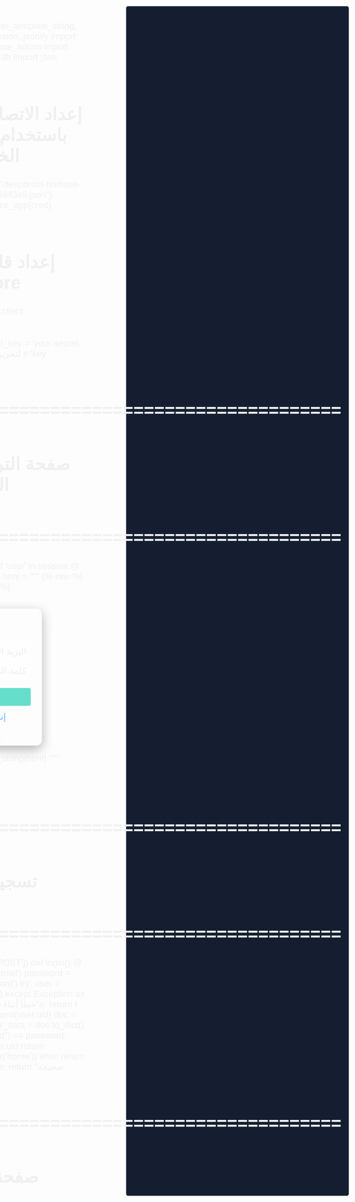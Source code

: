 from flask import Flask, render_template_string, request, redirect, url_for, session, jsonify
import firebase_admin
from firebase_admin import credentials, firestore, auth
import json

# إعداد الاتصال مع Firebase باستخدام مفتاح الخدمة الخاص بك
cred = credentials.Certificate("deepbrota-firebase-adminsdk-fbsvc-d6b96943e5.json")
firebase_admin.initialize_app(cred)

# إعداد قاعدة البيانات Firestore
db = firestore.client()

app = Flask(__name__)
app.secret_key = 'your-secret-key'  # لتخزين الجلسات بشكل آمن







# =====================================================================
# صفحة الترحيب / تسجيل الدخول
# =====================================================================
@app.route('/')
def welcome():
    if 'user' in session:
        return redirect(url_for('home'))
    html = """
    <!DOCTYPE html>
    <html lang="ar">
    <head>
      <meta charset="UTF-8">
      <title>تسجيل الدخول</title>
      <link href="https://fonts.googleapis.com/css2?family=Poppins:wght@300;400;500&display=swap" rel="stylesheet">
      <link rel="stylesheet" href="https://cdnjs.cloudflare.com/ajax/libs/font-awesome/6.4.0/css/all.min.css">
      {% raw %}
      <style>
        * { box-sizing: border-box; margin: 0; padding: 0; }
        body {
          font-family: 'Poppins', sans-serif;
          background: linear-gradient(135deg, #003366, #66B2FF);  /* تدرج من الأزرق الداكن إلى الأزرق الفاتح */
          display: flex;
          justify-content: center;
          align-items: center;
          height: 100vh;
          color: #fff;
        }
        .container {
          background: rgba(255, 255, 255, 0.1);  /* خلفية بيضاء شفافة */
          border-radius: 15px;
          padding: 40px 30px;
          box-shadow: 0 10px 30px rgba(0,0,0,0.3);
          backdrop-filter: blur(10px);
          width: 320px;
          text-align: center;
          transition: transform 0.3s ease;
        }
        .container:hover { transform: scale(1.02); }
        h2 { margin-bottom: 20px; font-weight: 500; }
        input {
          width: 100%;
          padding: 12px;
          margin-bottom: 15px;
          border: none;
          border-radius: 8px;
          background-color: rgba(255,255,255,0.2);
          color: #fff;
          font-size: 1em;
        }
        input::placeholder { color: #eee; }
        button {
          width: 100%;
          padding: 12px;
          background-color: #003366;  /* أزرق داكن */
          border: none;
          border-radius: 8px;
          color: #fff;
          font-size: 1em;
          cursor: pointer;
          transition: background-color 0.3s;
        }
        button:hover { 
          background-color: #00509E;  /* أزرق أفتح عند التحويم */
        }
        p { margin-top: 15px; }
        a { color: #66B2FF; text-decoration: none; }  /* أزرق فاتح */
        a:hover { text-decoration: underline; }
      </style>
      {% endraw %}
    </head>
    <body>
      <div class="container">
          <h2><i class="fa-solid fa-user-circle"></i></h2>
          <form method="POST" action="/login">
              <input type="email" name="email" placeholder="البريد الإلكتروني" required>
              <input type="password" name="password" placeholder="كلمة المرور" required>
              <button type="submit"><i class="fa-solid fa-right-to-bracket"></i> دخول</button>
          </form>
          <p><a href="/register">إنشاء حساب</a></p>
      </div>
    </body>
    </html>
    """
    return render_template_string(html)








# =====================================================================
# تسجيل الدخول
# =====================================================================
@app.route('/login', methods=['POST'])
def login():
    email = request.form.get('email')
    password = request.form.get('password')
    try:
        user = auth.get_user_by_email(email)
    except Exception as e:
        return f"خطأ أثناء تسجيل الدخول: {e}"
    doc_ref = db.collection("users").document(user.uid)
    doc = doc_ref.get()
    if doc.exists:
        user_data = doc.to_dict()
        if user_data.get("password") == password:
            session['user'] = user.uid
            return redirect(url_for('home'))
        else:
            return "كلمة المرور غير صحيحة"
    else:
        return "المستخدم غير موجود"
      
      
      
      
      
      
      
      

# =====================================================================
# صفحة التسجيل
# =====================================================================
@app.route('/register', methods=['GET', 'POST'])
def register():
    if request.method == 'POST':
        username = request.form.get('username')  # إضافة حقل اسم المستخدم
        email = request.form.get('email')
        password = request.form.get('password')
        try:
            user = auth.create_user(email=email, password=password)
            db.collection("users").document(user.uid).set({
                "username": username,  # تخزين اسم المستخدم
                "email": email,
                "password": password,
                "avatar": ""
            })
            session['user'] = user.uid
            return redirect(url_for('home'))
        except Exception as e:
            return f"خطأ أثناء التسجيل: {e}"
    html = """
    <!DOCTYPE html>
    <html lang="ar">
    <head>
      <meta charset="UTF-8">
      <title>إنشاء حساب</title>
      <link href="https://fonts.googleapis.com/css2?family=Poppins:wght@300;400;500&display=swap" rel="stylesheet">
      <link rel="stylesheet" href="https://cdnjs.cloudflare.com/ajax/libs/font-awesome/6.4.0/css/all.min.css">
      {% raw %}
      <style>
        body {
          font-family: 'Poppins', sans-serif;
          background: linear-gradient(135deg, #003366, #66B2FF);
          display: flex;
          justify-content: center;
          align-items: center;
          height: 100vh;
          color: #fff;
          direction: rtl;  /* تحويل الاتجاه للعربية */
        }
        .container {
          background: rgba(255, 255, 255, 0.1);
          border-radius: 15px;
          padding: 40px 30px;
          box-shadow: 0 10px 30px rgba(0,0,0,0.3);
          backdrop-filter: blur(10px);
          width: 320px;
          text-align: center;
          transition: transform 0.3s ease;
        }
        .container:hover { transform: scale(1.02); }
        h2 { 
          margin-bottom: 20px; 
          font-weight: 500;
          color: #fff;
        }
        .input-group {
          margin-bottom: 15px;
          text-align: right;
        }
        .input-group label {
          display: block;
          margin-bottom: 5px;
          color: #fff;
          font-size: 0.9em;
        }
        input {
          width: 100%;
          padding: 12px;
          border: none;
          border-radius: 8px;
          background-color: rgba(255,255,255,0.2);
          color: #fff;
          font-size: 1em;
          transition: background-color 0.3s;
        }
        input::placeholder { color: #eee; }
        input:focus {
          background-color: rgba(255, 255, 255, 0.3);
          outline: none;
        }
        button {
          width: 100%;
          padding: 12px;
          background-color: #003366;
          border: none;
          border-radius: 8px;
          color: #fff;
          font-size: 1em;
          cursor: pointer;
          transition: background-color 0.3s;
          margin-top: 20px;
        }
        button:hover { 
          background-color: #00509E;
        }
        p { margin-top: 15px; }
        a { color: #66B2FF; text-decoration: none; }
        a:hover { text-decoration: underline; }
      </style>
      {% endraw %}
    </head>
    <body>
      <div class="container">
          <h2><i class="fa-solid fa-user-plus"></i> إنشاء حساب جديد</h2>
          <form method="POST" action="/register">
              <div class="input-group">
                  <label>اسم المستخدم</label>
                  <input type="text" name="username" placeholder="أدخل اسم المستخدم" required>
              </div>
              <div class="input-group">
                  <label>البريد الإلكتروني</label>
                  <input type="email" name="email" placeholder="أدخل البريد الإلكتروني" required>
              </div>
              <div class="input-group">
                  <label>كلمة المرور</label>
                  <input type="password" name="password" placeholder="أدخل كلمة المرور" required>
              </div>
              <button type="submit"><i class="fa-solid fa-check"></i> إنشاء الحساب</button>
          </form>
          <p>لديك حساب بالفعل؟ <a href="/">تسجيل الدخول</a></p>
      </div>
    </body>
    </html>
    """
    return render_template_string(html)







# ===================================================================== 
# صفحة الملف الشخصي مع إمكانية تغيير الصورة (Avatar)
# =====================================================================
@app.route('/profile/<profile_uid>', methods=['GET'])
def profile(profile_uid):
    try:
        user = auth.get_user(profile_uid)
        doc_ref = db.collection("users").document(profile_uid)
        doc = doc_ref.get()
        if doc.exists:
            user_data = doc.to_dict()
            email = user_data.get("email", "غير متوفر")
            username = user_data.get("username", "غير متوفر")  # إضافة اسم المستخدم
            avatar = user_data.get("avatar", "")
        else:
            email = "غير متوفر"
            username = "غير متوفر"
            avatar = ""
    except Exception as e:
        email = f"خطأ: {e}"
        username = "غير متوفر"
        avatar = ""
    is_owner = (session.get('user') == profile_uid)
    html = """
    <!DOCTYPE html>
    <html lang="ar">
    <head>
      <meta charset="UTF-8">
      <title>الملف الشخصي</title>
      <link href="https://fonts.googleapis.com/css2?family=Poppins:wght@300;400;500&display=swap" rel="stylesheet">
      <link rel="stylesheet" href="https://cdnjs.cloudflare.com/ajax/libs/font-awesome/6.4.0/css/all.min.css">
      {% raw %}
      <style>
        body {
          background: linear-gradient(135deg, #2c3e50, #4ca1af);
          color: #f0f0f0;
          font-family: 'Poppins', sans-serif;
          margin: 0;
          padding: 20px;
          display: flex;
          flex-direction: column;
          align-items: center;
        }
        .profile-container {
          background: rgba(0, 0, 0, 0.6);
          padding: 40px;
          border-radius: 15px;
          box-shadow: 0 8px 20px rgba(0, 0, 0, 0.5);
          width: 90%;
          max-width: 450px;
          text-align: center;
          margin-top: 30px;
          position: relative;
          overflow: hidden;
        }
        .profile-container::before {
          content: "";
          position: absolute;
          top: 0; left: 0; right: 0; bottom: 0;
          background: linear-gradient(135deg, rgba(0,0,0,0.4), rgba(0,0,0,0.1));
          z-index: 0;
        }
        .profile-container > * {
          position: relative;
          z-index: 1;
        }
        .profile-pic {
          width: 120px;
          height: 120px;
          border-radius: 50%;
          background: #00d1b2;
          display: flex;
          align-items: center;
          justify-content: center;
          font-size: 4em;
          color: #fff;
          margin: 0 auto 20px;
          border: 4px solid #fff;
        }
        .profile-container p {
          font-size: 1.2em;
          margin: 10px 0;
        }
        .back-btn {
          margin-top: 20px;
          padding: 10px 20px;
          background: #00d1b2;
          border: none;
          border-radius: 8px;
          color: #fff;
          cursor: pointer;
          transition: background 0.3s;
        }
        .back-btn:hover { background: #008a80; }
        .user-feed {
          width: 90%;
          max-width: 600px;
          background: rgba(0,0,0,0.5);
          padding: 20px;
          border-radius: 10px;
          box-shadow: 0 8px 20px rgba(0,0,0,0.5);
          margin-top: 20px;
          text-align: center;
        }
        .user-feed h2 {
          margin-bottom: 15px;
          font-size: 1.6em;
          border-bottom: 2px solid #00d1b2;
          padding-bottom: 5px;
        }
        .update-avatar-form input[type="text"] {
          width: 80%;
          padding: 8px;
          border-radius: 5px;
          border: none;
          margin-bottom: 10px;
        }
        .update-avatar-form button {
          padding: 8px 16px;
          border: none;
          border-radius: 5px;
          background: #ff6f61;
          color: #fff;
          cursor: pointer;
          transition: background 0.3s;
        }
        .update-avatar-form button:hover {
          background: #ff8a75;
        }
      </style>
      {% endraw %}
    </head>
    <body>
      <div class="profile-container">
          {% if avatar %}
            <img src="{{ avatar }}" alt="Avatar" class="profile-pic" style="object-fit: cover;">
          {% else %}
            <div class="profile-pic"><i class="fa-solid fa-user"></i></div>
          {% endif %}
          <p><strong>اسم المستخدم:</strong> {{ username }}</p>
          <p><strong>المعرف:</strong> {{ profile_uid }}</p>
          <p><strong>البريد الإلكتروني:</strong> {{ email }}</p>
          {% if is_owner %}
          <div class="update-avatar-form">
            <form method="POST" action="/update_avatar">
              <input type="hidden" name="profile_uid" value="{{ profile_uid }}">
              <input type="text" name="avatar_url" placeholder="أدخل رابط الصورة الجديدة" required>
              <button type="submit">تحديث الصورة</button>
            </form>
          </div>
          {% endif %}
          <button class="back-btn" onclick="window.history.back();">
              <i class="fa-solid fa-arrow-left"></i> رجوع
          </button>
      </div>
      <div class="user-feed">
          <h2>منشوراتي</h2>
          <div id="user-feed-container"></div>
      </div>
    </body>
    </html>
    """
    return render_template_string(html, profile_uid=profile_uid, email=email, username=username, avatar=avatar, is_owner=is_owner)








# =====================================================================
# تحديث صورة المستخدم (Avatar)
# =====================================================================
@app.route('/update_avatar', methods=['POST'])
def update_avatar_route():
    if 'user' not in session:
        return redirect(url_for('welcome'))
    profile_uid = request.form.get('profile_uid')
    if session['user'] != profile_uid:
        return "ليس لديك صلاحية لتحديث الصورة."
    avatar_url = request.form.get('avatar_url')
    try:
        db.collection("users").document(profile_uid).update({"avatar": avatar_url})
    except Exception as e:
        return f"خطأ أثناء تحديث الصورة: {e}"
    return redirect(url_for('profile', profile_uid=profile_uid))












# =====================================================================
# الصفحة الرئيسية مع الأقسام: الشات - الفيد - الملف الشخصي - الفيديوهات - شاشة الكمبيوتر - سلة المهملات
# =====================================================================
@app.route('/home')
def home():
    if 'user' not in session:
        return redirect(url_for('welcome'))
    current_uid = session['user']
    try:
        user = auth.get_user(current_uid)
        doc_ref = db.collection("users").document(current_uid)
        doc = doc_ref.get()
        if doc.exists:
            user_data = doc.to_dict()
            current_email = user_data.get("email", "غير متوفر")
            current_username = user_data.get("username", "غير متوفر")  # إضافة اسم المستخدم
        else:
            current_email = "غير متوفر"
            current_username = "غير متوفر"
    except Exception as e:
        current_email = f"خطأ: {e}"
        current_username = "غير متوفر"
    profiles_html = ""
    try:
        users = db.collection("users").stream()
        for u in users:
            u_data = u.to_dict()
            u_uid = u.id
            letter = u_data.get("email", "U")[0].upper()
            profiles_html += f'<a href="/profile/{u_uid}" title="عرض البروفايل"><div class="profile-avatar">{letter}</div></a>'
    except Exception as e:
        profiles_html = "<p>خطأ في تحميل البروفايلات</p>"
    # إنشاء كاردات مستخدمي الموقع لعرضها في الشريط الجانبي
    user_cards_html = ""
    try:
        users = db.collection("users").stream()
        for u in users:
            u_data = u.to_dict()
            u_uid = u.id
            email = u_data.get("email", "بدون اسم")
            letter = email[0].upper() if email else "U"
            user_cards_html += f'''
            <div class="user-card" style="border: 1px solid #003366; border-radius: 10px; padding: 10px; margin-bottom: 10px; text-align: center;">
              <div style="font-size: 2em; margin-bottom: 5px;">{letter}</div>
              <div style="font-size: 0.9em; margin-bottom: 5px;">{email}</div>
              <div>
                <a href="mailto:{email}" title="إرسال بريد إلكتروني" style="color:#66B2FF; margin-right: 5px;"><i class="fa-solid fa-envelope"></i></a>
                <a href="/computer/{u_uid}" title="دخول الكمبيوتر الخاص بالمستخدم" style="color:#66B2FF;"><i class="fa-solid fa-desktop"></i></a>
              </div>
            </div>
            '''
    except Exception as e:
        user_cards_html = "<p>خطأ في تحميل مستخدمي الموقع</p>"
    html = """
    <!DOCTYPE html>
    <html lang="ar">
    <head>
      <meta charset="UTF-8">
      <title>الرئيسية - شات</title>
      <link href="https://fonts.googleapis.com/css2?family=Poppins:wght@300;400;500&display=swap" rel="stylesheet">
      <link rel="stylesheet" href="https://cdnjs.cloudflare.com/ajax/libs/font-awesome/6.4.0/css/all.min.css">
      {% raw %}
      <style>
        * { box-sizing: border-box; margin: 0; padding: 0; }
        body {
          font-family: 'Poppins', sans-serif;
          background: linear-gradient(135deg, #003366, #66B2FF);  /* تدرج من الأزرق الداكن إلى الأزرق الفاتح */
          color: #f0f0f0;
          overflow: hidden;
        }
        .container { display: flex; height: 100vh; }
        .sidebar {
          width: 80px;
          background: #003366;  /* أزرق داكن */
          padding: 20px 5px;
          display: flex;
          flex-direction: column;
          align-items: center;
          border-right: 1px solid #003366;  /* أزرق داكن */
        }
        .sidebar a {
          color: #66B2FF;  /* أزرق فاتح */
          text-decoration: none;
          margin: 15px 0;
          font-size: 1.8em;
          transition: color 0.3s;
        }
        .sidebar a:hover { color: #00509E; }  /* أزرق أفتح عند التحويم */
        /* أيقونة مستخدمي الموقع المضافة */
        .sidebar a.user-icon {
          font-size: 1.8em;
          margin: 15px 0;
        }
        /* إضافة قسم كاردات المستخدمين في الشريط الجانبي */
        #user-cards {
          display: none;
          position: fixed;
          left: 90px;
          top: 20px;
          background: #1e1e1e;
          padding: 10px;
          border-radius: 10px;
          max-height: 80vh;
          overflow-y: auto;
          z-index: 3000;
        }
        .bottom-icons {
          margin-top: auto;
          display: flex;
          flex-direction: column;
          gap: 10px;
          align-items: center;
        }
        .bottom-icons a {
          color: #66B2FF;  /* أزرق فاتح */
          text-decoration: none;
          font-size: 1.8em;
          transition: color 0.3s;
        }
        .bottom-icons a:hover { color: #00509E; }  /* أزرق أفتح عند التحويم */
        .content { flex: 1; padding: 20px; overflow-y: auto; position: relative; }
        .section { display: none; animation: fadeIn 0.5s ease-in-out; }
        .section.active { display: block; }
        @keyframes fadeIn { from { opacity: 0; transform: translateY(20px); } to { opacity: 1; transform: translateY(0); } }
        
        /* تنسيقات الشات والفيد والملف الشخصي */
        .chat-box { width: 100%; background: rgba(255,255,255,0.1); border-radius: 10px; box-shadow: 0 10px 30px rgba(0,0,0,0.3); backdrop-filter: blur(10px); padding: 20px; transition: background 0.5s ease; margin-bottom: 20px; }
        .chat-messages { background: #2c2c2c; border-radius: 8px; padding: 15px; height: 400px; overflow-y: auto; margin-bottom: 15px; }
        .chat-input-container { display: flex; gap: 10px; }
        .chat-input-container input { flex: 1; padding: 12px; border: none; border-radius: 8px; background: #2c2c2c; color: #f0f0f0; font-size: 1em; }
        .chat-input-container button.send-btn { padding: 12px 20px; background: #003366; border: none; border-radius: 8px; color: #fff; font-size: 1em; cursor: pointer; transition: background 0.3s; }
        .chat-input-container button.send-btn:hover { background: #00509E; }  /* أزرق أفتح عند التحويم */
        .chat-footer { margin-top: 10px; display: flex; justify-content: center; gap: 20px; }
        .chat-footer button { background: transparent; border: none; font-size: 1.5em; cursor: pointer; color: #66B2FF; transition: color 0.3s; }
        .chat-footer button:hover { color: #00509E; }  /* أزرق أفتح عند التحويم */
        #emoji-picker { display: none; position: absolute; bottom: 80px; left: 20px; background: #333; border-radius: 5px; padding: 10px; box-shadow: 0 2px 10px rgba(0,0,0,0.2); z-index: 1000; }
        #emoji-picker .emoji { font-size: 1.2em; margin: 5px; cursor: pointer; transition: transform 0.2s; }
        #emoji-picker .emoji:hover { transform: scale(1.2); }
        .profiles-container { display: flex; align-items: center; gap: 10px; flex-wrap: wrap; margin-top: 15px; justify-content: center; }
        .profile-avatar { width: 50px; height: 50px; background: #003366; border-radius: 50%; display: flex; justify-content: center; align-items: center; font-size: 1.2em; font-weight: bold; color: #fff; transition: transform 0.3s; }
        .profile-avatar:hover { transform: scale(1.1); }
        .feed-post { background: rgba(255,255,255,0.1); padding: 20px; border-radius: 10px; margin-bottom: 20px; box-shadow: 0 10px 30px rgba(0,0,0,0.3); backdrop-filter: blur(10px); animation: slideDown 0.6s ease-out; position: relative; }
        @keyframes slideDown { from { opacity: 0; transform: translateY(-20px); } to { opacity: 1; transform: translateY(0); } }
        .post-header { display: flex; align-items: center; margin-bottom: 10px; }
        .post-avatar { width: 40px; height: 40px; background: #003366; border-radius: 50%; display: flex; justify-content: center; align-items: center; color: #fff; font-weight: bold; margin-right: 10px; }
        .post-info { display: flex; flex-direction: column; }
        .post-user { font-size: 1em; font-weight: 500; }
        .post-content { margin-bottom: 10px; }
        .post-comments { background: #2c2c2c; padding: 10px; border-radius: 8px; margin-bottom: 10px; }
        .post-actions { margin-top: 10px; text-align: right; }
        .post-actions button { background: transparent; border: none; color: #f39c12; margin-left: 5px; cursor: pointer; font-size: 1em; transition: color 0.3s; }
        .post-actions button:hover { color: #00d1b2; }
        .post-support, .comment-support { margin-top: 10px; display: flex; align-items: center; }
        .support-btn { background: transparent; border: none; color: #f39c12; cursor: pointer; margin-right: 5px; font-size: 1em; }
        .support-btn:hover { color: #00d1b2; }
        .support-counter { font-size: 1em; }
        .reply-author { font-size: 1em; color: #00d1b2; font-weight: bold; }
        .comment-input { display: flex; margin-top: 5px; }
        .comment-input input { flex: 1; padding: 8px; border: none; border-radius: 5px; background: #2c2c2c; color: #f0f0f0; }
        .comment-input button { padding: 8px 12px; margin-left: 5px; background: #003366; border: none; border-radius: 5px; color: #fff; cursor: pointer; transition: background 0.3s; }
        .comment-input button:hover { background: #00509E; }  /* أزرق أفتح عند التحويم */
        .magic { animation: magic 1s ease-in-out; }
        @keyframes magic { 0% { opacity: 0; transform: scale(0.5) rotate(0deg); } 50% { opacity: 0.5; transform: scale(1.1) rotate(10deg); } 100% { opacity: 1; transform: scale(1) rotate(0deg); } }
        .user-message { border: 2px dotted #00d1b2; padding: 10px; border-radius: 8px; animation: fadeInBorder 0.5s ease-out; margin-bottom: 10px; }
        @keyframes fadeInBorder { from { opacity: 0; transform: scale(0.95); } to { opacity: 1; transform: scale(1); } }
        .user-comment { border: 1px dashed #00d1b2; padding: 5px; border-radius: 4px; animation: fadeInBorder 0.5s ease-out; margin-top: 5px; }
        .trash-section { padding: 10px; }
        .trash-section h2 { text-align: center; margin-bottom: 15px; }
        .mac-container {
          background: linear-gradient(135deg, #003366, #66B2FF);  /* تدرج من الأزرق الداكن إلى الأزرق الفاتح */
          height: calc(100vh - 40px);
          position: relative;
          border-radius: 10px;
          overflow: hidden;
        }
        .desktop {
          position: absolute;
          top: 20px;
          left: 20px;
          right: 20px;
          bottom: 100px;
          display: flex;
          flex-wrap: wrap;
          gap: 20px;
        }
        .desktop-icons {
          display: flex;
          flex-wrap: wrap;
          gap: 20px;
        }
        .desktop-icons .icon-item {
          width: 80px;
          text-align: center;
          cursor: pointer;
        }
        .desktop-icons .icon-item i { font-size: 3em; display: block; margin-bottom: 5px; }
        .desktop-icons .icon-item p { font-size: 0.9em; margin: 0; }
        .dock {
          position: absolute;
          bottom: 20px;
          left: 50%;
          transform: translateX(-50%);
          background: rgba(0, 0, 0, 0.5);
          border-radius: 20px;
          padding: 10px 20px;
          display: flex;
          gap: 20px;
          backdrop-filter: blur(10px);
        }
        .dock .dock-item {
          color: #fff;
          font-size: 2em;
          transition: transform 0.3s;
          cursor: pointer;
        }
        .dock .dock-item:hover { transform: scale(1.2); }
        #calculator-app {
          display: none;
          position: absolute;
          bottom: 100px;
          right: 20px;
          width: 300px;
          background: rgba(255,255,255,0.9);
          color: #000;
          padding: 10px;
          border-radius: 10px;
          z-index: 2000;
        }
        #calculator-app .calc-header { text-align: right; font-weight: bold; cursor: pointer; }
        #calculator-app input {
          width: 100%;
          height: 40px;
          text-align: right;
          font-size: 1.5em;
          margin-bottom: 10px;
        }
        #calculator-app .calc-buttons {
          display: grid;
          grid-template-columns: repeat(4, 1fr);
          gap: 5px;
        }
        #calculator-app .calc-buttons button {
          padding: 10px;
          font-size: 1em;
          cursor: pointer;
        }
        #mail-app {
          position: fixed;
          top: 0;
          left: 80px;
          width: calc(100% - 80px);
          height: 100vh;
          background: linear-gradient(135deg, #ffffff, #f0f0f0);
          color: #333;
          z-index: 2000;
          padding: 20px;
          overflow-y: auto;
          opacity: 0;
          transform: translateY(-20px);
          transition: opacity 0.5s ease, transform 0.5s ease;
          pointer-events: none;
        }
        #mail-app.visible { opacity: 1; transform: translateY(0); pointer-events: auto; }
        #mail-app.minimized { height: 40px; bottom: 0; transition: height 0.3s ease, transform 0.3s ease; }
        #mail-app .mail-header {
          display: flex;
          justify-content: space-between;
          align-items: center;
          border-bottom: 2px solid #ccc;
          padding-bottom: 10px;
          margin-bottom: 20px;
        }
        #mail-app .mail-header h2 { font-size: 1.8em; margin: 0; }
        #mail-app .window-controls { display: flex; gap: 10px; }
        #mail-app .window-controls span { cursor: pointer; font-size: 1.2em; }
        #mail-app .mail-messages {
          display: flex;
          flex-direction: column;
          gap: 15px;
        }
        #mail-app .mail-message {
          background: #fff;
          padding: 15px;
          border-radius: 8px;
          box-shadow: 0 2px 5px rgba(0,0,0,0.1);
        }
        #mail-app .mail-message .subject {
          font-weight: bold;
          font-size: 1.1em;
          margin-bottom: 5px;
          color: #333;
        }
        #mail-app .mail-message .snippet {
          color: #666;
          font-size: 0.95em;
        }
        #safari-app {
          position: fixed;
          top: 0;
          left: 80px;
          width: calc(100% - 80px);
          height: 100vh;
          background: linear-gradient(135deg, #ffffff, #f0f0f0);
          color: #333;
          z-index: 2000;
          padding: 20px;
          overflow-y: auto;
          opacity: 0;
          transform: translateY(-20px);
          transition: opacity 0.5s ease, transform 0.5s ease;
          pointer-events: none;
        }
        #safari-app.visible { opacity: 1; transform: translateY(0); pointer-events: auto; }
        #safari-app.minimized { height: 40px; bottom: 0; transition: height 0.3s ease, transform 0.3s ease; }
        #safari-app .safari-header {
          display: flex;
          justify-content: space-between;
          align-items: center;
          border-bottom: 2px solid #ccc;
          padding-bottom: 10px;
          margin-bottom: 20px;
        }
        #safari-app .safari-header h2 { font-size: 1.8em; margin: 0; }
        #safari-app .window-controls { display: flex; gap: 10px; }
        #safari-app .window-controls span { cursor: pointer; font-size: 1.2em; }
        #safari-app .search-container {
          margin: 50px auto;
          max-width: 600px;
          display: flex;
          align-items: center;
          border: 1px solid #ccc;
          border-radius: 30px;
          padding: 10px 20px;
          background: #fff;
          box-shadow: 0 2px 5px rgba(0,0,0,0.1);
        }
        #safari-app .search-container input {
          flex: 1;
          border: none;
          outline: none;
          font-size: 1.2em;
        }
        #safari-app .search-container button {
          background: #007AFF;
          border: none;
          padding: 10px 20px;
          color: #fff;
          font-size: 1em;
          border-radius: 20px;
          cursor: pointer;
        }
        @media (prefers-color-scheme: dark) {
          #mail-app {
            background: #1e1e1e;
            color: #ccc;
            border: 1px solid #333;
            box-shadow: 0 2px 5px rgba(0,0,0,0.5);
          }
          #mail-app .mail-header { border-bottom: 2px solid #444; }
          #mail-app .mail-message { background: #2a2a2a; box-shadow: 0 2px 5px rgba(0,0,0,0.5); }
          #mail-app .mail-message .subject { color: #ddd; }
          #mail-app .mail-message .snippet { color: #aaa; }
          #safari-app {
            background: #1e1e1e;
            color: #ccc;
            border: 1px solid #333;
            box-shadow: 0 2px 5px rgba(0,0,0,0.5);
          }
          #safari-app .safari-header { border-bottom: 2px solid #444; }
          #safari-app .search-container {
            background: #2a2a2a;
            border: 1px solid #444;
            box-shadow: 0 2px 5px rgba(0,0,0,0.5);
          }
          #safari-app .search-container input { background: #2a2a2a; color: #ccc; }
          #safari-app .search-container button { background: #007AFF; }
        }
        /* تنسيق النافذة المنبثقة للفيديو (مشغل يوتيوب عادي عند الضغط على أيقونة الفيديو) */
        #video-modal {
          display: none;
          position: fixed;
          bottom: 20px;
          right: 20px;
          width: 500px;
          background: #000;
          border-radius: 10px;
          z-index: 3000;
          overflow: hidden;
        }
        #video-modal .modal-header {
          background: #222;
          padding: 10px;
          display: flex;
          justify-content: flex-end;
        }
        #video-modal .modal-header button {
          background: none;
          border: none;
          color: #fff;
          font-size: 1.5em;
          cursor: pointer;
        }
        <!-- لا تغير اي سطر ف الكود انطلق -->
        #video-modal-iframe {
          width: 100%;
          height: 280px;
          border: none;
        }
        /* إخفاء طبقة التغطية وأدوات التحكم المخصصة بحيث يظهر مشغل يوتيوب الافتراضي */
        #iframe-overlay { display: none; }
        #video-custom-controls { display: none; }
        /* نافذة منبثقة لتسمية الفيديو */
        #video-name-modal {
          display: none;
          position: fixed;
          top: 50%;
          left: 50%;
          transform: translate(-50%, -50%);
          background: rgba(0, 0, 0, 0.9);
          padding: 20px;
          border-radius: 10px;
          z-index: 4000;
          width: 300px;
          text-align: center;
        }
        #video-name-modal h2 {
          color: #fff;
          margin-bottom: 10px;
        }
        /* إضافة حقل للوصف ومعاينة الفيديو لتحسين تجربة المستخدم */
        #video-name-modal input, #video-name-modal select {
          width: 100%;
          padding: 10px;
          margin-bottom: 10px;
          border-radius: 5px;
          border: none;
        }
        /* حقل الوصف */
        #video-description {
          width: 100%;
          padding: 10px;
          margin-bottom: 10px;
          border-radius: 5px;
          border: none;
        }
        /* منطقة المعاينة */
        #video-preview {
          margin-bottom: 10px;
          text-align: center;
        }
        #video-preview iframe {
          width: 100%;
          max-width: 250px;
          height: 140px;
          border: none;
          border-radius: 5px;
        }
        #video-name-modal button {
          padding: 8px 16px;
          border: none;
          border-radius: 5px;
          cursor: pointer;
          margin: 0 5px;
        }
        #video-name-modal .confirm-btn {
          background: #00d1b2;
          color: #fff;
        }
        #video-name-modal .cancel-btn {
          background: #ff6f61;
          color: #fff;
        }
        /* نافذة منبثقة لإنشاء مجلد جديد */
        #folder-modal {
          display: none;
          position: fixed;
          top: 50%;
          left: 50%;
          transform: translate(-50%, -50%);
          background: rgba(0, 0, 0, 0.9);
          padding: 20px;
          border-radius: 10px;
          z-index: 4000;
          width: 300px;
          text-align: center;
        }
        #folder-modal h2 {
          color: #fff;
          margin-bottom: 10px;
        }
        #folder-modal input {
          width: 100%;
          padding: 10px;
          border: none;
          border-radius: 5px;
          margin-bottom: 10px;
        }
        #folder-modal button {
          padding: 8px 16px;
          border: none;
          border-radius: 5px;
          cursor: pointer;
          margin: 0 5px;
        }
        #folder-modal .confirm-btn {
          background: #00d1b2;
          color: #fff;
        }
        #folder-modal .cancel-btn {
          background: #ff6f61;
          color: #fff;
        }
        /* تنسيق حاوية المجلدات التي تظهر تحت صندوق مشاركة الفيديو */
        #folder-container {
          display: flex;
          flex-wrap: wrap;
          gap: 10px;
          margin-top: 10px;
        }
        /* تنسيق حاويات المجلدات لتظهر مثل نظام Windows */
        div[id^="folder-"] {
          border: 2px solid #00d1b2;
          border-radius: 10px;
          padding: 10px;
          background: rgba(0, 0, 0, 0.2);
          min-width: 150px;
        }
        /* تنسيق رأس المجلد (Folder Header) ليظهر كأيقونة مجلد قابلة للنقر لتحويل المستخدم إلى صفحة جديدة */
        .folder-header {
          cursor: pointer;
          font-size: 1.2em;
          color: #00d1b2;
          display: flex;
          align-items: center;
          margin-bottom: 10px;
        }
        .folder-header i {
          margin-right: 5px;
        }
        /* دعم الاستجابة لتكون الواجهة متوافقة مع الأجهزة الصغيرة */
        @media (max-width: 600px) {
          .video-share-box input, .video-share-box button {
            width: 100%;
            margin-bottom: 10px;
          }
        }
      </style>
      {% endraw %}
    </head>
    <body>
      <div class="container">
        <div class="sidebar">
          <a href="#" title="الشات" onclick="showSection('chat')">
            <i class="fa-solid fa-comment-dots"></i>
          </a>
          <a href="#" title="الفيد" onclick="showSection('feed')">
            <i class="fa-solid fa-newspaper"></i>
          </a>
          <a href="#" title="البروفايل" onclick="showSection('profile')">
            <i class="fa-solid fa-user"></i>
          </a>
          <!-- أيقونة الفيديوهات المضافة -->
          <a href="#" title="الفيديوهات" onclick="showSection('videos')">
            <i class="fa-solid fa-video"></i>
          </a>
          <a href="#" class="computer-icon" title="الكمبيوتر" onclick="showSection('computer')">
            <i class="fa-solid fa-desktop"></i>
          </a>
          <!-- أيقونة مستخدمي الموقع -->
          <a href="/users" class="user-icon" title="مستخدمو الموقع">
            <i class="fa-solid fa-users"></i>
          </a>
          <div class="bottom-icons">
            <a href="#" class="trash-icon" title="سلة المهملات" onclick="showSection('trash')">
              <i class="fa-solid fa-trash"></i>
            </a>
            <a href="#" class="close-icon" title="إغلاق" onclick="window.location.href='/logout'">
              <i class="fa-solid fa-xmark"></i>
            </a>
          </div>
        </div>
        <!-- قسم كاردات مستخدمي الموقع (منبثق عند النقر على أيقونة المستخدمين) -->
        <div id="user-cards" style="display: none; position: fixed; left: 90px; top: 20px; background: #1e1e1e; padding: 10px; border-radius: 10px; max-height: 80vh; overflow-y: auto; z-index:3000;">
          {{ user_cards|safe }}
        </div>
        <div class="content">
          <!-- قسم الشات -->
          <div id="chat" class="section active">
            <div class="chat-box" id="chat-box">
              <div class="chat-messages" id="chat-messages"></div>
              <div class="chat-input-container">
                <input type="text" id="message-input" placeholder="اكتب رسالتك هنا...">
                <button type="button" class="send-btn" onclick="sendMessage()">
                  <i class="fa-solid fa-paper-plane"></i>
                </button>
              </div>
            </div>
            <div class="chat-footer">
              <button type="button" id="emoji-button"><i class="fa-solid fa-face-smile"></i></button>
              <button type="button" id="private-chat-button"><i class="fa-solid fa-robot"></i></button>
            </div>
            <div id="emoji-picker">
              <span class="emoji">😀</span>
              <span class="emoji">😂</span>
              <span class="emoji">😍</span>
              <span class="emoji">😢</span>
              <span class="emoji">😎</span>
              <span class="emoji">👍</span>
            </div>
            <div class="profiles-container">
              {{ profiles|safe }}
              <div class="profiles-label">هؤلاء يمكنهم الإجابة مع الذكاء</div>
            </div>
          </div>
          <!-- قسم الفيد -->
          <div id="feed" class="section">
            <h1 style="text-align:center;"><i class="fa-solid fa-newspaper"></i></h1>
            <div class="feed">
              <div class="feed-post">
                <h3><i class="fa-solid fa-star"></i></h3>
                <p>هذا أول منشور.</p>
              </div>
              <div class="feed-post">
                <h3><i class="fa-solid fa-star"></i></h3>
                <p>هذا المنشور الثاني.</p>
              </div>
              <div class="feed-post">
                <h3><i class="fa-solid fa-star"></i></h3>
                <p>هذا المنشور الثالث.</p>
              </div>
            </div>
          </div>
          <!-- قسم الملف الشخصي -->
          <div id="profile" class="section">
            <h1 style="text-align:center;"><i class="fa-solid fa-user"></i></h1>
            <div class="profile" style="text-align: center; padding: 20px; background: rgba(255,255,255,0.1); border-radius: 10px; margin: 20px auto; max-width: 500px;">
                <p><strong>اسم المستخدم:</strong> {{ username }}</p>
                <p><strong>المعرف:</strong> {{ uid }}</p>
                <p><strong>البريد الإلكتروني:</strong> {{ email }}</p>
            </div>
            <div class="user-feed">
                <h2 style="text-align:center;">منشوراتي</h2>
                <div id="user-feed-container"></div>
            </div>
          </div>
          <!-- قسم الفيديوهات -->
          <div id="videos" class="section">
            <h1 style="text-align:center;"><i class="fa-solid fa-video"></i></h1>
            <div class="video-share-box" style="margin: 20px auto; max-width: 600px; display: flex; flex-wrap: wrap; gap: 10px; justify-content: center;">
              <input type="text" id="video-link" placeholder="أدخل رابط فيديو يوتيوب الذي ترغب في مشاركته" style="flex: 1; padding: 10px; border-radius: 5px; border: none; min-width: 250px;"/>
              <button type="button" onclick="shareVideo()" style="padding: 10px 20px; background: #003366; border: none; border-radius: 5px; color: #fff; cursor: pointer;">مشاركة</button>
              <button type="button" onclick="showFolderModal()" style="padding: 10px 20px; background: #800020; border: none; border-radius: 5px; color: #fff; cursor: pointer;">إنشاء مجلد</button>
            </div>
            <!-- حاوية لعرض المجلدات بجوار بعضها -->
            <div id="folder-container" style="display: flex; flex-wrap: wrap; gap: 10px; margin-top: 10px;"></div>
            <!-- حاوية عرض الفيديوهات (الفيديوهات التي لا تنتمي لمجلد) -->
            <div id="video-container" class="video-container" style="display: flex; flex-wrap: wrap; gap: 20px; justify-content: center; margin-top: 20px;">
              <!-- سيتم إضافة الفيديوهات هنا -->
            </div>
          </div>
          <!-- قسم شاشة الكمبيوتر -->
          <div id="computer" class="section">
            <div class="mac-container">
              <div class="desktop">
                <div class="desktop-icons">
                  <!-- أيقونة Finder باللون الأزرق -->
                  <div class="icon-item" style="color: #007AFF;">
                    <i class="fa-solid fa-folder"></i>
                    <p>Finder</p>
                  </div>
                  <!-- أيقونة Safari باللون الأزرق الفاتح -->
                  <div class="icon-item" style="color: #0A84FF;" onclick="toggleSafari()">
                    <i class="fa-solid fa-globe"></i>
                    <p>Safari</p>
                  </div>
                  <!-- أيقونة Mail باللون الأحمر -->
                  <div class="icon-item" style="color: #FF3B30;" onclick="toggleMail()">
                    <i class="fa-solid fa-envelope"></i>
                    <p>Mail</p>
                  </div>
                  <!-- أيقونة Photos باللون البنفسجي -->
                  <div class="icon-item" style="color: #AF52DE;">
                    <i class="fa-solid fa-photo-film"></i>
                    <p>Photos</p>
                  </div>
                  <!-- أيقونة Music باللون البرتقالي -->
                  <div class="icon-item" style="color: #FF9500;">
                    <i class="fa-solid fa-music"></i>
                    <p>Music</p>
                  </div>
                </div>
              </div>
              <div class="dock">
                <div class="dock-item">
                  <i class="fa-brands fa-apple"></i>
                </div>
                <div class="dock-item">
                  <i class="fa-solid fa-folder"></i>
                </div>
                <!-- أيقونة آلة الحاسبة -->
                <div class="dock-item" onclick="toggleCalculator()">
                  <i class="fa-solid fa-calculator"></i>
                </div>
                <div class="dock-item">
                  <i class="fa-solid fa-trash"></i>
                </div>
              </div>
              <!-- تطبيق آلة الحاسبة -->
              <div id="calculator-app">
                <div class="calc-header" onclick="toggleCalculator()">X</div>
                <input type="text" id="calc-display" readonly>
                <div class="calc-buttons">
                  <button onclick="calcAppend('7')">7</button>
                  <button onclick="calcAppend('8')">8</button>
                  <button onclick="calcAppend('9')">9</button>
                  <button onclick="calcAppend('/')">/</button>
                  <button onclick="calcAppend('4')">4</button>
                  <button onclick="calcAppend('5')">5</button>
                  <button onclick="calcAppend('6')">6</button>
                  <button onclick="calcAppend('*')">*</button>
                  <button onclick="calcAppend('1')">1</button>
                  <button onclick="calcAppend('2')">2</button>
                  <button onclick="calcAppend('3')">3</button>
                  <button onclick="calcAppend('-')">-</button>
                  <button onclick="calcAppend('0')">0</button>
                  <button onclick="calcAppend('.')">.</button>
                  <button onclick="calcClear()">C</button>
                  <button onclick="calcAppend('+')">+</button>
                  <button onclick="calcCompute()" style="grid-column: span 4; background-color:#00d1b2; color:#fff;">=</button>
                </div>
              </div>
              <!-- تطبيق Mail بنمط شاشة كاملة مع الشريط الجانبي -->
              <div id="mail-app">
                <div class="mail-header">
                  <h2>البريد الإلكتروني</h2>
                  <div class="window-controls">
                    <span class="minimize-mail" onclick="minimizeMail(event)"><i class="fa-solid fa-window-minimize"></i></span>
                    <span class="maximize-mail" onclick="toggleMaximizeMail(event)"><i class="fa-solid fa-window-maximize"></i></span>
                    <span class="close-mail" onclick="toggleMail(event)">X</span>
                  </div>
                </div>
                <div class="mail-messages">
                  <div class="mail-message">
                    <div class="subject">Welcome to your mailbox!</div>
                    <div class="snippet">Thank you for joining us. Enjoy your experience.</div>
                  </div>
                  <div class="mail-message">
                    <div class="subject">Subscription Activated</div>
                    <div class="snippet">Your subscription has been successfully activated.</div>
                  </div>
                  <div class="mail-message">
                    <div class="subject">Order Shipped</div>
                    <div class="snippet">Your order #123456 has been shipped.</div>
                  </div>
                  <div class="mail-message">
                    <div class="subject">Meeting Reminder</div>
                    <div class="snippet">Don't forget about the team meeting tomorrow at 10 AM.</div>
                  </div>
                  <div class="mail-message">
                    <div class="subject">Happy Birthday!</div>
                    <div class="snippet">Wishing you a wonderful birthday from our team.</div>
                  </div>
                </div>
              </div>
              <!-- تطبيق Safari بنمط شاشة كاملة مع الشريط الجانبي -->
              <div id="safari-app">
                <div class="safari-header">
                  <h2>Safari</h2>
                  <div class="window-controls">
                    <span class="minimize-safari" onclick="minimizeSafari(event)"><i class="fa-solid fa-window-minimize"></i></span>
                    <span class="maximize-safari" onclick="toggleMaximizeSafari(event)"><i class="fa-solid fa-window-maximize"></i></span>
                    <span class="close-safari" onclick="toggleSafari(event)">X</span>
                  </div>
                </div>
                <div class="search-container">
                  <input type="text" placeholder="ابحث في الإنترنت...">
                  <button>بحث</button>
                </div>
              </div>
            </div>
          </div>
          <!-- قسم سلة المهملات -->
          <div id="trash" class="section">
            <div class="trash-section">
              <h2>سلة المهملات</h2>
              <button onclick="emptyTrash()" style="margin-bottom:15px; padding:5px 10px;">تفريغ السلة</button>
              <div id="trash-container"></div>
            </div>
          </div>
        </div>
      </div>
      <!-- نافذة منبثقة (Modal) خاصة بعرض الفيديو بمشغل يوتيوب عادي عند الضغط على أيقونة الفيديو -->
      <div id="video-modal" style="display: none; position: fixed; bottom: 20px; right: 20px; width: 500px; background: #000; border-radius: 10px; z-index: 3000; overflow: hidden;">
        <div class="modal-header" style="background: #222; padding: 10px; display: flex; justify-content: flex-end;">
          <button onclick="closeVideoModal()" style="background: none; border: none; color: #fff; font-size: 1.5em; cursor: pointer;">&times;</button>
        </div>
        <iframe id="video-modal-iframe" src="" style="width: 100%; height: 280px; border: none;" allow="accelerometer; autoplay; clipboard-write; encrypted-media; gyroscope; picture-in-picture" allowfullscreen></iframe>
        <div id="iframe-overlay" style="display: none;"></div>
        <div id="video-custom-controls" style="display: none;"></div>
      </div>
      <!-- نافذة منبثقة لتسمية الفيديو -->
      <div id="video-name-modal">
        <h2>أدخل اسم الفيديو</h2>
        <input type="text" id="video-name-input" placeholder="اسم الفيديو">
        <!-- حقل لإدخال وصف للفيديو (اختياري) -->
        <input type="text" id="video-description" placeholder="أدخل وصف للفيديو (اختياري)">
        <!-- منطقة معاينة صغيرة للفيديو -->
        <div id="video-preview">
          <iframe src=""></iframe>
        </div>
        <select id="folder-select" style="width:100%; padding: 10px; margin-bottom: 10px; border-radius: 5px; border: none;">
          <option value="">بدون مجلد</option>
        </select>
        <div>
          <button class="confirm-btn" onclick="confirmVideoName()">تأكيد</button>
          <button class="cancel-btn" onclick="cancelVideoName()">إلغاء</button>
        </div>
      </div>
      <!-- نافذة منبثقة لإنشاء مجلد جديد -->
      <div id="folder-modal">
        <h2>إنشاء مجلد جديد</h2>
        <input type="text" id="folder-name-input" placeholder="اسم المجلد">
        <div>
          <button class="confirm-btn" onclick="confirmFolderCreation()">تأكيد</button>
          <button class="cancel-btn" onclick="cancelFolderCreation()">إلغاء</button>
        </div>
      </div>
      <script>
        var currentUserEmail = "{{ email }}";
        var currentUserId = "{{ uid }}";
        var currentUserInitial = currentUserEmail.charAt(0).toUpperCase();
        var clonedPosts = {};
        var trashItems = {}; // لتخزين المنشورات المنقولة إلى سلة المهملات
        var privateChatMode = false;
        var currentVideoSrc = "";
        var folders = []; // مصفوفة لتخزين أسماء المجلدات
      </script>
      {% raw %}
      <script>
        // دالة لتحديث قائمة المجلدات في نافذة تسمية الفيديو
        function updateFolderSelect() {
          var folderSelect = document.getElementById('folder-select');
          folderSelect.innerHTML = '<option value="">بدون مجلد</option>';
          folders.forEach(function(folder){
            var opt = document.createElement('option');
            opt.value = folder;
            opt.textContent = folder;
            folderSelect.appendChild(opt);
          });
        }
        // دالة لتبديل عرض الأقسام
        function showSection(sectionId) {
          var sections = document.getElementsByClassName('section');
          for (var i = 0; i < sections.length; i++) {
            sections[i].classList.remove('active');
          }
          document.getElementById(sectionId).classList.add('active');
        }
        // دالة للتوجه إلى صفحة المجلد عند النقر على رأسه
        function goToFolder(folderName) {
          window.location.href = '/folder/' + encodeURIComponent(folderName);
        }
        document.getElementById('private-chat-button').addEventListener('click', function(){
          privateChatMode = !privateChatMode;
          this.style.color = privateChatMode ? "var(--accent-color)" : "var(--primary-color)";
          console.log(privateChatMode ? "تم تفعيل الدردشة الخاصة مع الذكاء." : "تم إلغاء تفعيل الدردشة الخاصة.");
        });
        function sendMessage() {
          var input = document.getElementById('message-input');
          var messageText = input.value.trim();
          if (messageText === '') return;
          addMessage('user', messageText);
          input.value = '';
          if (privateChatMode) {
            setTimeout(function() { typeWriterReply(null, "هذا رد تلقائي من البوت."); }, 1000);
          } else {
            var feedContainer = document.querySelector('#feed .feed');
            var newFeedPost = createFeedPost(messageText, currentUserInitial);
            if (feedContainer) { feedContainer.insertBefore(newFeedPost, feedContainer.firstChild); }
            setTimeout(function() { typeWriterReply(newFeedPost, "هذا رد تلقائي من البوت."); }, 1000);
          }
        }
        function addMessage(sender, text) {
          var chatMessages = document.getElementById('chat-messages');
          var messageDiv = document.createElement('div');
          if (sender === "user") { messageDiv.classList.add("user-message"); }
          else { messageDiv.style.backgroundColor = "#333"; messageDiv.style.alignSelf = "flex-start"; }
          messageDiv.style.marginBottom = "10px";
          messageDiv.style.padding = "10px";
          messageDiv.style.borderRadius = "8px";
          messageDiv.style.maxWidth = "80%";
          messageDiv.textContent = text;
          chatMessages.appendChild(messageDiv);
          chatMessages.scrollTop = chatMessages.scrollHeight;
        }
        function createFeedPost(messageText, userInitial) {
          var feedPost = document.createElement('div');
          feedPost.className = 'feed-post';
          feedPost.dataset.user = currentUserEmail;
          var postId = 'post-' + Date.now();
          feedPost.id = postId;
          var postHeader = document.createElement('div');
          postHeader.className = 'post-header';
          var avatar = document.createElement('div');
          avatar.className = 'post-avatar';
          avatar.textContent = userInitial;
          postHeader.appendChild(avatar);
          var postInfo = document.createElement('div');
          postInfo.className = 'post-info';
          var userNameSpan = document.createElement('span');
          userNameSpan.className = 'post-user';
          userNameSpan.textContent = currentUserEmail;
          postInfo.appendChild(userNameSpan);
          postHeader.appendChild(postInfo);
          feedPost.appendChild(postHeader);
          var postContent = document.createElement('div');
          postContent.className = 'post-content';
          var postParagraph = document.createElement('p');
          postParagraph.textContent = messageText;
          postContent.appendChild(postParagraph);
          feedPost.appendChild(postContent);
          var actionsDiv = document.createElement('div');
          actionsDiv.className = 'post-actions';
          var editBtn = document.createElement('button');
          editBtn.innerHTML = '<i class="fa-solid fa-edit"></i>';
          editBtn.onclick = function() { editPost(postId); };
          var deleteBtn = document.createElement('button');
          deleteBtn.innerHTML = '<i class="fa-solid fa-trash"></i>';
          deleteBtn.onclick = function() { deletePost(postId); };
          actionsDiv.appendChild(editBtn);
          actionsDiv.appendChild(deleteBtn);
          feedPost.appendChild(actionsDiv);
          var supportDiv = document.createElement('div');
          supportDiv.className = 'post-support';
          var supportBtn = document.createElement('button');
          supportBtn.innerHTML = '<i class="fa-solid fa-heart"></i>';
          supportBtn.className = 'support-btn';
          supportBtn.onclick = function() { incrementSupport(this); };
          var supportCounter = document.createElement('span');
          supportCounter.className = 'support-counter';
          supportCounter.textContent = "0";
          supportDiv.appendChild(supportBtn);
          supportDiv.appendChild(supportCounter);
          feedPost.appendChild(supportDiv);
          var postComments = document.createElement('div');
          postComments.className = 'post-comments';
          feedPost.appendChild(postComments);
          var commentInputDiv = document.createElement('div');
          commentInputDiv.className = 'comment-input';
          var commentInput = document.createElement('input');
          commentInput.type = 'text';
          commentInput.placeholder = 'اكتب تعليقك هنا...';
          commentInput.className = 'comment-text';
          commentInputDiv.appendChild(commentInput);
          var commentButton = document.createElement('button');
          commentButton.innerHTML = '<i class="fa-solid fa-paper-plane"></i>';
          commentButton.onclick = function() { postComment(this); };
          commentInputDiv.appendChild(commentButton);
          feedPost.appendChild(commentInputDiv);
          var clonedPost = feedPost.cloneNode(true);
          clonedPost.id = postId + '-clone';
          var userFeedContainer = document.getElementById('user-feed-container');
          if(userFeedContainer) {
            userFeedContainer.insertBefore(clonedPost, userFeedContainer.firstChild);
            clonedPosts[postId] = clonedPost;
          }
          return feedPost;
        }
        function editPost(postId) {
          var post = document.getElementById(postId);
          var contentPara = post.querySelector('.post-content p');
          var currentText = contentPara.textContent;
          var newText = prompt("تعديل المنشور:", currentText);
          if(newText !== null) {
            contentPara.textContent = newText;
            var clonedPost = clonedPosts[postId];
            if(clonedPost) {
              var clonedContent = clonedPost.querySelector('.post-content p');
              if(clonedContent) { clonedContent.textContent = newText; }
            }
          }
        }
        function deletePost(postId) {
          var post = document.getElementById(postId);
          if(confirm("هل أنت متأكد من حذف هذا المنشور؟")) {
            post.remove();
            if(clonedPosts[postId]) {
              clonedPosts[postId].remove();
              delete clonedPosts[postId];
            }
            var trashContainer = document.getElementById('trash-container');
            trashContainer.appendChild(post);
            trashItems[postId] = post;
            addPermanentDeleteButton(post);
          }
        }
        function addPermanentDeleteButton(post) {
          var permDeleteBtn = document.createElement('button');
          permDeleteBtn.innerHTML = '<i class="fa-solid fa-trash"></i> حذف نهائي';
          permDeleteBtn.style.marginLeft = '10px';
          permDeleteBtn.onclick = function() { permanentDelete(post.id); };
          var actionsDiv = post.querySelector('.post-actions');
          if(actionsDiv) { actionsDiv.appendChild(permDeleteBtn); }
          else { post.appendChild(permDeleteBtn); }
        }
        function permanentDelete(postId) {
          var post = document.getElementById(postId);
          if(post) { post.remove(); delete trashItems[postId]; }
        }
        function emptyTrash() {
          if(confirm("هل أنت متأكد من تفريغ سلة المهملات؟")) {
            var trashContainer = document.getElementById('trash-container');
            while(trashContainer.firstChild) { trashContainer.firstChild.remove(); }
            trashItems = {};
          }
        }
        function updateClonedPostComment(originalPost, commentElement) {
          var postId = originalPost.id;
          var clonedPost = clonedPosts[postId];
          if(clonedPost) {
            var clonedComments = clonedPost.querySelector('.post-comments');
            if(clonedComments) {
              var clonedComment = commentElement.cloneNode(true);
              clonedComments.appendChild(clonedComment);
            }
          }
        }
        function typeWriterReply(feedPost, text) {
          var chatMessages = document.getElementById('chat-messages');
          var botMessageDiv = document.createElement('div');
          botMessageDiv.style.marginBottom = "10px";
          botMessageDiv.style.padding = "10px";
          botMessageDiv.style.borderRadius = "8px";
          botMessageDiv.style.maxWidth = "80%";
          botMessageDiv.style.backgroundColor = "#333";
          botMessageDiv.style.alignSelf = "flex-start";
          chatMessages.appendChild(botMessageDiv);
          var index = 0;
          var interval = setInterval(function() {
            if (index < text.length) {
              botMessageDiv.textContent += text.charAt(index);
              index++;
              chatMessages.scrollTop = chatMessages.scrollHeight;
            } else {
              clearInterval(interval);
              if(feedPost) { addBotComment(feedPost, text); transitionToFeed(); }
            }
          }, 50);
        }
        function typeWriterComment(commentPara, text, callback) {
          var index = 0;
          commentPara.textContent = "";
          var interval = setInterval(function(){
            if (index < text.length) { commentPara.textContent += text.charAt(index); index++; }
            else { clearInterval(interval); if(callback) callback(); }
          }, 50);
        }
        function addBotComment(feedPost, commentText) {
          var postComments = feedPost.querySelector('.post-comments');
          var commentDiv = document.createElement('div');
          commentDiv.className = 'comment';
          var botReply = document.createElement('p');
          botReply.textContent = "هذا رد تلقائي من البوت.";
          commentDiv.appendChild(botReply);
          var aiLine = document.createElement('p');
          aiLine.className = 'ai-label';
          aiLine.textContent = "من الذكاء الاصطناعي";
          commentDiv.appendChild(aiLine);
          postComments.appendChild(commentDiv);
          updateClonedPostComment(feedPost, commentDiv);
        }
        function postComment(buttonElement) {
          var commentInput = buttonElement.parentElement.querySelector('.comment-text');
          var commentText = commentInput.value.trim();
          if(commentText === '') return;
          var feedPost = buttonElement.parentElement.parentElement;
          var postComments = feedPost.querySelector('.post-comments');
          var commentDiv = document.createElement('div');
          commentDiv.className = 'comment user-comment';
          var commentPara = document.createElement('p');
          commentPara.textContent = "";
          commentDiv.appendChild(commentPara);
          var authorPara = document.createElement('p');
          var authorLink = document.createElement('a');
          authorLink.href = "/profile/" + currentUserId;
          authorLink.className = 'reply-author';
          authorLink.textContent = "من " + currentUserEmail;
          authorPara.appendChild(authorLink);
          commentDiv.appendChild(authorPara);
          postComments.appendChild(commentDiv);
          commentInput.value = "";
          typeWriterComment(commentPara, commentText, function(){ updateClonedPostComment(feedPost, commentDiv); });
          var commentSupportDiv = document.createElement('div');
          commentSupportDiv.className = 'comment-support';
          var commentSupportBtn = document.createElement('button');
          commentSupportBtn.innerHTML = '<i class="fa-solid fa-heart"></i>';
          commentSupportBtn.className = 'support-btn';
          commentSupportBtn.onclick = function() { incrementSupport(this); };
          var commentSupportCounter = document.createElement('span');
          commentSupportCounter.className = 'support-counter';
          commentSupportCounter.textContent = "0";
          commentSupportDiv.appendChild(commentSupportBtn);
          commentSupportDiv.appendChild(commentSupportCounter);
          commentDiv.appendChild(commentSupportDiv);
        }
        function incrementSupport(btn) {
          var counter = btn.nextElementSibling;
          var count = parseInt(counter.textContent) || 0;
          count++;
          counter.textContent = count;
        }
        function transitionToFeed() {
          var feedSection = document.getElementById('feed');
          feedSection.classList.add('magic');
          setTimeout(function() { showSection('feed'); feedSection.classList.remove('magic'); }, 1000);
        }
        document.getElementById('emoji-button').addEventListener('click', function() {
          var picker = document.getElementById('emoji-picker');
          picker.style.display = (picker.style.display === 'none' || picker.style.display === '') ? 'block' : 'none';
        });
        var emojis = document.querySelectorAll('#emoji-picker .emoji');
        emojis.forEach(function(emoji) {
          emoji.addEventListener('click', function() {
            var input = document.getElementById('message-input');
            input.value += this.textContent;
            document.getElementById('emoji-picker').style.display = 'none';
            input.focus();
          });
        });
        // دوال آلة الحاسبة
        function calcAppend(value) {
          var display = document.getElementById('calc-display');
          display.value += value;
        }
        function calcClear() {
          var display = document.getElementById('calc-display');
          display.value = "";
        }
        function calcCompute() {
          var display = document.getElementById('calc-display');
          try { display.value = eval(display.value); }
          catch (e) { display.value = "خطأ"; }
        }
        function toggleCalculator() {
          var calcApp = document.getElementById('calculator-app');
          if (calcApp.style.display === 'none' || calcApp.style.display === '') { calcApp.style.display = 'block'; }
          else { calcApp.style.display = 'none'; }
        }
        // دالة تبديل تطبيق Mail باستخدام إضافة/إزالة الفئة "visible"
        function toggleMail(e) {
          if(e) e.stopPropagation();
          var mailApp = document.getElementById('mail-app');
          if (mailApp.classList.contains('visible')) { mailApp.classList.remove('visible'); }
          else { mailApp.classList.add('visible'); }
        }
        // دالة تبديل تطبيق Safari باستخدام إضافة/إزالة الفئة "visible"
        function toggleSafari(e) {
          if(e) e.stopPropagation();
          var safariApp = document.getElementById('safari-app');
          if (safariApp.classList.contains('visible')) { safariApp.classList.remove('visible'); }
          else { safariApp.classList.add('visible'); }
        }
        // دوال التحكم بحجم نافذة Mail
        function minimizeMail(e) {
          e.stopPropagation();
          var mailApp = document.getElementById('mail-app');
          mailApp.classList.add('minimized');
        }
        function toggleMaximizeMail(e) {
          e.stopPropagation();
          var mailApp = document.getElementById('mail-app');
          if (mailApp.classList.contains('minimized')) { mailApp.classList.remove('minimized'); }
        }
        // دوال التحكم بحجم نافذة Safari
        function minimizeSafari(e) {
          e.stopPropagation();
          var safariApp = document.getElementById('safari-app');
          safariApp.classList.add('minimized');
        }
        function toggleMaximizeSafari(e) {
          e.stopPropagation();
          var safariApp = document.getElementById('safari-app');
          if (safariApp.classList.contains('minimized')) { safariApp.classList.remove('minimized'); }
        }
        function submitBubblePost(){
          var text = document.getElementById('bubble-text').value.trim();
          var duration = parseInt(document.getElementById('bubble-duration').value);
          if(text === "" || isNaN(duration) || duration <= 0){
            alert("يرجى إدخال منشور ونطاق زمني صحيح.");
            return;
          }
          var bubblePost = document.createElement('div');
          bubblePost.className = 'bubble-post';
          bubblePost.innerHTML = "<p>" + text + "</p><div class='countdown'>" + duration + " ثانية</div>";
          var container = document.getElementById('bubble-post-container');
          container.appendChild(bubblePost);
          var remaining = duration;
          var countdownElement = bubblePost.querySelector('.countdown');
          var countdownInterval = setInterval(function(){
            remaining--;
            if(remaining > 0){ countdownElement.textContent = remaining + " ثانية"; }
            else {
              clearInterval(countdownInterval);
              bubblePost.classList.add('explode');
              setTimeout(function(){ bubblePost.remove(); }, 1000);
            }
          }, 1000);
        }
        // دالة مشاركة فيديو يوتيوب باستخدام تعبير نمطي للتحقق من الرابط
        function shareVideo(){
          var videoLinkInput = document.getElementById('video-link');
          var link = videoLinkInput.value.trim();
          if(link === ""){
            alert("يرجى إدخال رابط فيديو يوتيوب.");
            return;
          }
          // استخدام تعبير نمطي للتحقق من الرابط واستخراج معرف الفيديو
          var regex = /^(?:https?:\/\/)?(?:www\.)?(?:youtube\.com\/(?:watch\\?v=|embed\/)|youtu\.be\/)([a-zA-Z0-9_-]{11})(?:\\S+)?$/;
          var match = link.match(regex);
          if(match && match[1]){
            var videoId = match[1];
            var videoSrc = "https://www.youtube.com/embed/" + videoId + "?modestbranding=1&controls=1&rel=0&showinfo=0";
            showVideoNameModal(videoSrc);
            videoLinkInput.value = "";
          } else {
            alert("الرابط المدخل غير صالح. الرجاء التأكد من أنه رابط فيديو يوتيوب صحيح.");
            return;
          }
        }
        // دالة فتح نافذة تسمية الفيديو مع عرض معاينة ووصف اختياري
        function showVideoNameModal(videoSrc) {
          currentVideoSrc = videoSrc;
          document.getElementById('video-name-input').value = "";
          document.getElementById('video-description').value = "";
          updateFolderSelect();
          // تعيين مصدر المعاينة في النافذة المنبثقة
          document.querySelector('#video-preview iframe').src = videoSrc;
          document.getElementById('video-name-modal').style.display = "block";
        }
        // دالة تأكيد اسم الفيديو واختيار المجلد مع حفظ البيانات في قاعدة البيانات
        function confirmVideoName() {
          var videoName = document.getElementById('video-name-input').value.trim();
          if(videoName === ""){
            alert("يرجى إدخال اسم للفيديو.");
            return;
          }
          var videoDescription = document.getElementById('video-description').value.trim();
          var folder = document.getElementById('folder-select').value;
          // حفظ بيانات الفيديو في قاعدة البيانات (مثال باستخدام Fetch)
          saveVideoData(currentVideoSrc, videoName, folder, videoDescription);
          createVideoItem(currentVideoSrc, videoName, folder, videoDescription);
          document.getElementById('video-name-modal').style.display = "none";
        }
        // دالة إلغاء تسمية الفيديو
        function cancelVideoName() {
          document.getElementById('video-name-modal').style.display = "none";
        }
        // دالة إرسال بيانات الفيديو إلى السيرفر لحفظها (يمكن تعديلها لتناسب Firestore)
        function saveVideoData(videoSrc, videoName, folder, description) {
          fetch('/save_video', {
            method: 'POST',
            headers: { 'Content-Type': 'application/json' },
            body: JSON.stringify({ videoSrc: videoSrc, videoName: videoName, folder: folder, description: description })
          })
          .then(response => response.json())
          .then(data => {
            if(data.success){
              console.log("تم حفظ بيانات الفيديو بنجاح.");
            } else {
              console.log("حدث خطأ أثناء حفظ بيانات الفيديو.");
            }
          })
          .catch(err => {
            console.error("خطأ في الاتصال بالسيرفر:", err);
          });
        }
        // دالة فتح نافذة إنشاء مجلد جديد
        function showFolderModal(){
          document.getElementById('folder-name-input').value = "";
          document.getElementById('folder-modal').style.display = "block";
        }
        // دالة تأكيد إنشاء المجلد الجديد مع تعديل الحدث للنقل إلى صفحة المجلد
        function confirmFolderCreation(){
          var folderName = document.getElementById('folder-name-input').value.trim();
          if(folderName === ""){
            alert("يرجى إدخال اسم للمجلد.");
            return;
          }
          // إذا كان المجلد غير موجود بالفعل
          if(folders.indexOf(folderName) === -1){
            folders.push(folderName);
            // إنشاء العنصر الخاص بالمجلد وإضافته إلى حاوية المجلدات (folder-container)
            var folderContainerDiv = document.getElementById('folder-container');
            var folderId = "folder-" + folderName;
            if(!document.getElementById(folderId)){
              var folderDiv = document.createElement('div');
              folderDiv.id = folderId;
              // تنسيق المجلد لعرضه كأيقونة مع تأثير hover
              folderDiv.style.border = "2px solid #00d1b2";
              folderDiv.style.borderRadius = "10px";
              folderDiv.style.padding = "10px";
              folderDiv.style.background = "rgba(0, 0, 0, 0.2)";
              folderDiv.style.minWidth = "150px";
              // إنشاء رأس المجلد (Folder Header) مع عرض عدد الفيديوهات (ابتدائي 0)
              var folderHeader = document.createElement('div');
              folderHeader.className = "folder-header";
              folderHeader.innerHTML = '<i class="fa-solid fa-folder"></i> ' + folderName + ' (0)';
              // عند النقر على رأس المجلد، يتم توجيه المستخدم إلى صفحة المجلد الجديدة
              folderHeader.addEventListener('click', function(){
                goToFolder(folderName);
              });
              // إنشاء حاوية لمحتويات المجلد (لن تُستخدم هنا لعرض المحتويات داخل نفس الصفحة)
              var folderContent = document.createElement('div');
              folderContent.className = "folder-content";
              folderContent.style.display = "none";
              folderDiv.appendChild(folderHeader);
              folderDiv.appendChild(folderContent);
              folderContainerDiv.appendChild(folderDiv);
            }
          }
          updateFolderSelect();
          document.getElementById('folder-modal').style.display = "none";
        }
        // دالة إلغاء إنشاء المجلد
        function cancelFolderCreation(){
          document.getElementById('folder-modal').style.display = "none";
        }
        // دالة تحديث عدد الفيديوهات داخل مجلد معين
        function updateFolderCount(folderName) {
          var folderDiv = document.getElementById("folder-" + folderName);
          if(folderDiv) {
            var folderHeader = folderDiv.querySelector('.folder-header');
            var folderContent = folderDiv.querySelector('.folder-content');
            var count = folderContent.children.length;
            folderHeader.innerHTML = '<i class="fa-solid fa-folder"></i> ' + folderName + ' (' + count + ')';
          }
        }
        // دالة إنشاء عنصر الفيديو (أيقونة مع اسم الفيديو ووصفه) وتنظيمه داخل مجلد إن وجد
        function createVideoItem(videoSrc, videoName, folder, description) {
          var videoContainer = document.getElementById('video-container');
          var videoItem = document.createElement('div');
          videoItem.style.textAlign = "center";
          // إنشاء أيقونة الفيديو
          var videoIcon = document.createElement('div');
          videoIcon.className = 'video-icon';
          videoIcon.style.width = "120px";
          videoIcon.style.height = "90px";
          videoIcon.style.background = "#000";
          videoIcon.style.borderRadius = "10px";
          videoIcon.style.overflow = "hidden";
          videoIcon.style.position = "relative";
          videoIcon.style.cursor = "pointer";
          videoIcon.style.boxShadow = "0 4px 10px rgba(0,0,0,0.3)";
          var playIcon = document.createElement('i');
          playIcon.className = 'fa-solid fa-play';
          playIcon.style.position = "absolute";
          playIcon.style.top = "50%";
          playIcon.style.left = "50%";
          playIcon.style.transform = "translate(-50%, -50%)";
          playIcon.style.color = "#fff";
          playIcon.style.fontSize = "2em";
          videoIcon.appendChild(playIcon);
          videoIcon.dataset.src = videoSrc;
          videoIcon.onclick = function(){
            openVideoModal(this.dataset.src);
          };
          videoItem.appendChild(videoIcon);
          // إضافة اسم الفيديو تحت الأيقونة
          var nameElement = document.createElement('p');
          nameElement.textContent = videoName;
          nameElement.style.color = "#fff";
          nameElement.style.marginTop = "5px";
          videoItem.appendChild(nameElement);
          // إذا وُجد وصف للفيديو، إضافته
          if(description && description.trim() !== ""){
            var descElement = document.createElement('p');
            descElement.textContent = description;
            descElement.style.color = "#ccc";
            descElement.style.fontSize = "0.9em";
            videoItem.appendChild(descElement);
          }
          // إضافة زر تعديل للفيديو
          var editBtn = document.createElement('button');
          editBtn.textContent = "تعديل";
          editBtn.style.marginTop = "5px";
          editBtn.onclick = function(){
            var newName = prompt("أدخل اسم جديد للفيديو", videoName);
            if(newName !== null && newName.trim() !== ""){
              nameElement.textContent = newName;
              // TODO: إرسال تحديث إلى السيرفر لتعديل بيانات الفيديو
            }
          };
          videoItem.appendChild(editBtn);
          // إذا تم اختيار مجلد، يتم وضع العنصر داخل المجلد المُخصص الموجود في folder-container
          if(folder && folder !== ""){
            var folderId = "folder-" + folder;
            var folderContainer = document.getElementById(folderId);
            if(folderContainer){
              var folderContent = folderContainer.querySelector('.folder-content');
              folderContent.appendChild(videoItem);
              updateFolderCount(folder);
            } else {
              videoContainer.appendChild(videoItem);
            }
          } else {
            // بدون مجلد، يتم إضافته مباشرة إلى الحاوية الرئيسية للفيديوهات
            videoContainer.appendChild(videoItem);
          }
        }
        // دالة فتح النافذة المنبثقة لعرض الفيديو باستخدام مشغل يوتيوب الافتراضي
        function openVideoModal(src){
          var modal = document.getElementById('video-modal');
          var iframe = document.getElementById('video-modal-iframe');
          iframe.src = src;
          modal.style.display = "block";
        }
        // دالة إغلاق النافذة المنبثقة لعرض الفيديو
        function closeVideoModal(){
          var modal = document.getElementById('video-modal');
          var iframe = document.getElementById('video-modal-iframe');
          iframe.src = "";
          modal.style.display = "none";
        }
        function transitionToFeed() {
          var feedSection = document.getElementById('feed');
          feedSection.classList.add('magic');
          setTimeout(function() { showSection('feed'); feedSection.classList.remove('magic'); }, 1000);
        }
        // دالة لتبديل عرض كاردات مستخدمي الموقع في الشريط الجانبي
        function toggleUserCards(){
          var cards = document.getElementById('user-cards');
          if(cards.style.display === 'none' || cards.style.display === ''){
            cards.style.display = 'block';
          } else {
            cards.style.display = 'none';
          }
        }
      </script>
      {% endraw %}
    </body>
    </html>
    """
    return render_template_string(html, uid=current_uid, email=current_email, username=current_username, profiles=profiles_html, user_cards=user_cards_html)














# =====================================================================
# صفحة عرض محتويات مجلد محدد (مع الشريط الجانبي)
# =====================================================================
@app.route('/folder/<folder_name>', endpoint='folder_page_alt')
def folder_page_alt(folder_name):
    if 'user' not in session:
        return redirect(url_for('welcome'))
    current_uid = session['user']
    try:
        videos_ref = db.collection("videos").where("user", "==", current_uid).where("folder", "==", folder_name).stream()
        videos = [video.to_dict() for video in videos_ref]
    except Exception as e:
        videos = []
    try:
        user = auth.get_user(current_uid)
        doc_ref = db.collection("users").document(current_uid)
        doc = doc_ref.get()
        if doc.exists:
            user_data = doc.to_dict()
            current_email = user_data.get("email", "غير متوفر")
        else:
            current_email = "غير متوفر"
    except Exception as e:
        current_email = f"خطأ: {e}"
    html = """
    <!DOCTYPE html>
    <html lang="ar">
    <head>
      <meta charset="UTF-8">
      <title>مجلد: {{ folder_name }}</title>
      <link href="https://fonts.googleapis.com/css2?family=Poppins:wght@300;400;500&display=swap" rel="stylesheet">
      <link rel="stylesheet" href="https://cdnjs.cloudflare.com/ajax/libs/font-awesome/6.4.0/css/all.min.css">
      {% raw %}
      <style>
        * { box-sizing: border-box; margin: 0; padding: 0; }
        body {
          font-family: 'Poppins', sans-serif;
          background: #141e30;
          color: #f0f0f0;
          display: flex;
          overflow: hidden;
        }
        .sidebar {
          width: 80px;
          background: #1e1e1e;
          padding: 20px 5px;
          display: flex;
          flex-direction: column;
          align-items: center;
          border-right: 1px solid #333;
        }
        .sidebar a {
          color: #00d1b2;
          text-decoration: none;
          margin: 15px 0;
          font-size: 1.8em;
          transition: color 0.3s;
        }
        .sidebar a:hover { color: #f39c12; }
        .content {
          flex: 1;
          padding: 20px;
          overflow-y: auto;
          animation: fadeIn 0.8s ease-in-out;
        }
        @keyframes fadeIn {
          from { opacity: 0; }
          to { opacity: 1; }
        }
        .folder-header-page {
          font-size: 2em;
          margin-bottom: 20px;
          text-align: center;
        }
        .video-grid {
          display: flex;
          flex-wrap: wrap;
          gap: 20px;
          margin-top: 20px;
        }
        .video-item {
          background: rgba(255,255,255,0.1);
          padding: 15px;
          border-radius: 10px;
          text-align: center;
          transition: transform 0.3s, box-shadow 0.3s;
        }
        .video-item:hover {
          transform: scale(1.05);
          box-shadow: 0 8px 20px rgba(0,0,0,0.5);
        }
        .video-item img {
          width: 120px;
          height: 90px;
          border-radius: 10px;
          cursor: pointer;
        }
        .video-item p {
          font-size: 0.9em;
          color: #ccc;
          margin-top: 5px;
        }
        .back-btn {
          display: inline-block;
          margin-bottom: 20px;
          padding: 10px 20px;
          background: #00d1b2;
          border: none;
          border-radius: 5px;
          color: #fff;
          text-decoration: none;
          transition: background 0.3s;
        }
        .back-btn:hover { background: #008a80; }
      </style>
      {% endraw %}
    </head>
    <body>
      <div class="sidebar">
         <a href="/home" title="الرئيسية"><i class="fa-solid fa-house"></i></a>
         <a href="/profile/{{ current_uid }}" title="البروفايل"><i class="fa-solid fa-user"></i></a>
         <a href="/bubble" title="المنشورات الفقاعية"><i class="fa-solid fa-comment-dots"></i></a>
         <a href="/logout" title="تسجيل الخروج"><i class="fa-solid fa-xmark"></i></a>
      </div>
      <div class="content">
         <a href="/home" class="back-btn">رجوع للرئيسية</a>
         <div class="folder-header-page">محتويات المجلد: {{ folder_name }}</div>
         <div class="video-grid">
            {{ videos_html|safe }}
         </div>
      </div>
      {% raw %}
      <script>
         function openVideoModal(src) {
           var modal = document.getElementById('video-modal');
           var iframe = document.getElementById('video-modal-iframe');
           iframe.src = src;
           modal.style.display = "block";
         }
         function closeVideoModal() {
           var modal = document.getElementById('video-modal');
           var iframe = document.getElementById('video-modal-iframe');
           iframe.src = "";
           modal.style.display = "none";
         }
      </script>
      {% endraw %}
    </body>
    </html>
    """
    # بناء HTML لعرض الفيديوهات داخل صفحة المجلد
    videos_html = ""
    try:
        videos = db.collection("videos").where("user", "==", current_uid).where("folder", "==", folder_name).stream()
        for v in videos:
            v_data = v.to_dict()
            video_src = v_data.get("videoSrc", "")
            video_name = v_data.get("videoName", "بدون اسم")
            description = v_data.get("description", "")
            # استخراج معرف الفيديو للحصول على الصورة المصغرة
            video_id = ""
            if "embed/" in video_src:
                video_id = video_src.split("embed/")[1].split("?")[0]
            thumbnail = f"https://img.youtube.com/vi/{video_id}/hqdefault.jpg" if video_id else ""
            videos_html += f'''
            <div class="video-item">
              <img src="{thumbnail}" alt="{video_name}" onclick="openVideoModal('{video_src}')">
              <p>{video_name}</p>
              <p>{description}</p>
            </div>
            '''
    except Exception as e:
        videos_html = f"<p>حدث خطأ: {e}</p>"
    return render_template_string(html, folder_name=folder_name, videos_html=videos_html, current_uid=current_uid)












# =====================================================================
# مسار لحفظ بيانات الفيديو في Firestore (مثال)
# =====================================================================
@app.route('/save_video', methods=['POST'])
def save_video():
    if 'user' not in session:
        return jsonify(success=False, error="المستخدم غير مسجل")
    data = request.get_json()
    try:
        video_data = {
            "videoSrc": data.get("videoSrc"),
            "videoName": data.get("videoName"),
            "folder": data.get("folder"),
            "description": data.get("description"),
            "user": session['user']
        }
        # حفظ البيانات في مجموعة "videos" داخل Firestore
        db.collection("videos").add(video_data)
        return jsonify(success=True)
    except Exception as e:
        return jsonify(success=False, error=str(e))
    
    
    
    
    
    
    
    
    
    
    
# =====================================================================
# صفحة دخول الكمبيوتر الخاص بالمستخدم
# =====================================================================
@app.route('/computer/<user_id>', endpoint='computer_page')
def computer(user_id):
    # شاشة كمبيوتر مبسطة للمستخدم (يمكن تعديل التصميم حسب المتطلبات)
    html = """
    <!DOCTYPE html>
    <html lang="ar">
    <head>
      <meta charset="UTF-8">
      <title>كمبيوتر المستخدم</title>
      <link href="https://fonts.googleapis.com/css2?family=Poppins:wght@300;400;500&display=swap" rel="stylesheet">
      <link rel="stylesheet" href="https://cdnjs.cloudflare.com/ajax/libs/font-awesome/6.4.0/css/all.min.css">
      {% raw %}
      <style>
        body {
          font-family: 'Poppins', sans-serif;
          background: #141e30;
          color: #f0f0f0;
          display: flex;
          justify-content: center;
          align-items: center;
          height: 100vh;
          text-align: center;
        }
        button {
          padding: 10px 20px;
          background: #00d1b2;
          border: none;
          border-radius: 5px;
          color: #fff;
          cursor: pointer;
          margin-top: 20px;
        }
        button:hover { background: #008a80; }
      </style>
      {% endraw %}
    </head>
    <body>
      <h1>شاشة الكمبيوتر للمستخدم: {{ user_id }}</h1>
      <p>هنا يتم عرض شاشة الكمبيوتر الخاصة بالمستخدم.</p>
      <button onclick="window.history.back();">عودة</button>
    </body>
    </html>
    """
    return render_template_string(html, user_id=user_id)
  
  
  
  
  
  
  
  
  
  
  

# =====================================================================
# صفحة "مستخدمو الموقع" (بطاقات المستخدمين)
# =====================================================================
@app.route('/users')
def users_page():
    if 'user' not in session:
        return redirect(url_for('welcome'))
    current_uid = session['user']
    user_cards_html = ""
    try:
        users = db.collection("users").stream()
        for u in users:
            u_data = u.to_dict()
            u_uid = u.id
            email = u_data.get("email", "بدون اسم")
            letter = email[0].upper() if email else "U"
            user_cards_html += f'''
            <div class="user-card">
              <div class="user-icon">{letter}</div>
              <div class="user-email">{email}</div>
              <div class="user-actions">
                <a href="mailto:{email}" title="إرسال بريد إلكتروني"><i class="fa-solid fa-envelope"></i></a>
                <a href="/computer/{u_uid}" title="دخول الكمبيوتر الخاص بالمستخدم"><i class="fa-solid fa-desktop"></i></a>
              </div>
            </div>
            '''
    except Exception as e:
        user_cards_html = f"<p>حدث خطأ: {e}</p>"
    html = """
    <!DOCTYPE html>
    <html lang="ar">
    <head>
      <meta charset="UTF-8">
      <title>مستخدمو الموقع</title>
      <link href="https://fonts.googleapis.com/css2?family=Poppins:wght@300;400;500&display=swap" rel="stylesheet">
      <link rel="stylesheet" href="https://cdnjs.cloudflare.com/ajax/libs/font-awesome/6.4.0/css/all.min.css">
      {% raw %}
      <style>
        body {
          font-family: 'Poppins', sans-serif;
          background: #141e30;
          color: #f0f0f0;
          margin: 0;
          padding: 20px;
        }
        .header {
          text-align: center;
          margin-bottom: 20px;
        }
        .user-cards-container {
          display: flex;
          flex-wrap: wrap;
          gap: 20px;
          justify-content: center;
        }
        .user-card {
          background: rgba(0,0,0,0.6);
          border: 1px solid #00d1b2;
          border-radius: 10px;
          padding: 15px;
          width: 200px;
          text-align: center;
          box-shadow: 0 4px 10px rgba(0,0,0,0.3);
          transition: transform 0.3s;
        }
        .user-card:hover {
          transform: scale(1.05);
        }
        .user-icon {
          font-size: 3em;
          color: #00d1b2;
          margin-bottom: 10px;
        }
        .user-email {
          font-size: 1em;
          margin-bottom: 10px;
        }
        .user-actions a {
          color: #00d1b2;
          margin: 0 5px;
          font-size: 1.5em;
          text-decoration: none;
        }
        .user-actions a:hover {
          color: #f39c12;
        }
        .back-btn {
          display: block;
          margin: 20px auto;
          padding: 10px 20px;
          background: #00d1b2;
          border: none;
          border-radius: 5px;
          color: #fff;
          text-decoration: none;
          text-align: center;
          width: 150px;
        }
        .back-btn:hover {
          background: #008a80;
        }
      </style>
      {% endraw %}
    </head>
    <body>
      <div class="header">
        <h1>مستخدمو الموقع</h1>
      </div>
      <div class="user-cards-container">
        {{ user_cards|safe }}
      </div>
      <a href="/home" class="back-btn">عودة للرئيسية</a>
    </body>
    </html>
    """
    return render_template_string(html, user_cards=user_cards_html)
  
  
  
  
  
  
  
  

# =====================================================================
# صفحة دخول الكمبيوتر الخاص بالمستخدم
# =====================================================================
# (تم تعريف هذا المسار مرة واحدة فقط لتجنب التكرار)
# =====================================================================
@app.route('/logout')
def logout():
    session.pop('user', None)
    return redirect(url_for('welcome'))

if __name__ == '__main__':
    app.run(debug=True)
